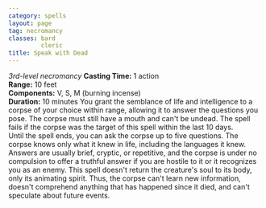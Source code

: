 ```yaml
---
category: spells
layout: page
tag: necromancy
classes: bard
         cleric
title: Speak with Dead 
---
```

_3rd-level necromancy_ 
**Casting Time:** 1 action    
**Range:** 10 feet    
**Components:** V, S, M (burning incense)    
**Duration:** 10 minutes 
You grant the semblance of life and intelligence to a corpse of your choice within range, allowing it to answer the questions you pose. The corpse must still have a mouth and can't be undead. The spell fails if the corpse was the target of this spell within the last 10 days.    
Until the spell ends, you can ask the corpse up to five questions. The corpse knows only what it knew in life, including the languages it knew. Answers are usually brief, cryptic, or repetitive, and the corpse is under no compulsion to offer a truthful answer if you are hostile to it or it recognizes you as an enemy. This spell doesn't return the creature's soul to its body, only its animating spirit. Thus, the corpse can't learn new information, doesn't comprehend anything that has happened since it died, and can't speculate about future events.